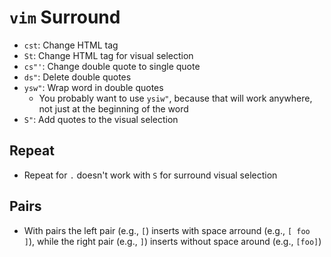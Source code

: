 # `vim` Surround

- `cst`: Change HTML tag
- `St`: Change HTML tag for visual selection
- `cs"'`: Change double quote to single quote
- `ds"`: Delete double quotes
- `ysw"`: Wrap word in double quotes
	- You probably want to use `ysiw"`, because that will work anywhere, not just at the beginning of the word
- `S"`: Add quotes to the visual selection

## Repeat

- Repeat for `.` doesn't work with `S` for surround visual selection

## Pairs

- With pairs the left pair (e.g., `[`) inserts with space arround (e.g., `[ foo ]`), while the right pair (e.g., `]`) inserts without space around (e.g., `[foo]`)
